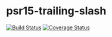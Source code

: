 # psr15-trailing-slash

[![Build Status](https://travis-ci.org/ender9108/psr15-trailing-slash.svg?branch=master)](https://travis-ci.org/ender9108/psr15-trailing-slash)
[![Coverage Status](https://coveralls.io/repos/github/ender9108/psr15-trailing-slash/badge.svg?branch=master)](https://coveralls.io/github/ender9108/psr15-trailing-slash?branch=master)